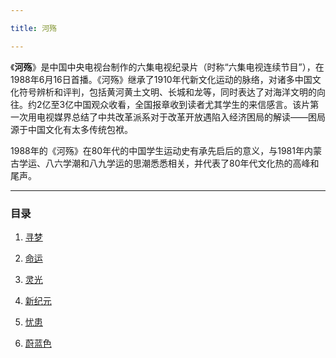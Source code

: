 ```yaml
---

title: 河殇

---
```


《**河殇**》是中国中央电视台制作的六集电视纪录片（时称“六集电视连续节目”），在1988年6月16日首播。《河殇》继承了1910年代新文化运动的脉络，对诸多中国文化符号辨析和评判，包括黄河黄土文明、长城和龙等，同时表达了对海洋文明的向往。约2亿至3亿中国观众收看，全国报章收到读者尤其学生的来信感言。该片第一次用电视媒界总结了中共改革派系对于改革开放遇陷入经济困局的解读——困局源于中国文化有太多传统包袱。

1988年的《河殇》在80年代的中国学生运动史有承先启后的意义，与1981年内蒙古学运、八六学潮和八九学运的思潮悉悉相关，并代表了80年代文化热的高峰和尾声。

---

### 目录

1. [寻梦](1214-1.md)

2. [命运](1214-2.md)

3. [灵光](1214-3.md)

4. [新纪元](1214-4.md)

5. [忧患](1214-5.md)

6. [蔚蓝色](1214-6.md)
